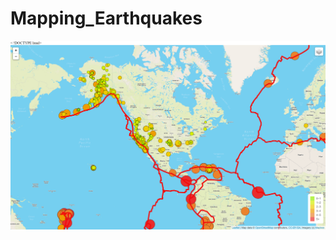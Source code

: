 # Mapping_Earthquakes
![](https://github.com/lrincon34/Mapping_Earthquakes/blob/master/images/earthquake_challenge.png)
